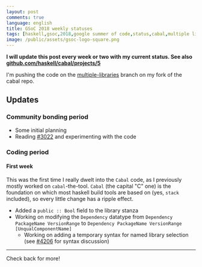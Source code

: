 ```yaml
---
layout: post
comments: true
language: english
title: GSoC 2018 weekly statuses
tags: [haskell,gsoc,2018,google summer of code,status,cabal,multiple libraries]
image: /public/assets/gsoc-logo-square.png
---
```


**I will update this post every week or two with my current status.
See also [github.com/haskell/cabal/projects/5](https://github.com/haskell/cabal/projects/5)**

I'm pushing the code on the [multiple-libraries](https://github.com/fgaz/cabal/tree/multiple-libraries) branch on my fork of the cabal repo.

## Updates

### Community bonding period

* Some initial planning
* Reading [#3022](https://github.com/haskell/cabal/pull/3022) and experimenting
  with the code

### Coding period

#### First week

This was the first time I really dwelt into the `Cabal` code,
as I previously mostly worked on `cabal`-the-tool.
`Cabal` (the capital "C" one) is the foundation on which most haskell build
tools are based on (yes, `stack` included), so every little change has a ripple
effect.

* Added a `public :: Bool` field to the library stanza
* Working on modifying the `Dependency` datatype
  from `Dependency PackageName VersionRange`
  to `Dependency PackageName VersionRange [UnqualComponentName]`
  * Working on adding a temporary syntax for named library selection
    (see [#4206](https://github.com/haskell/cabal/issues/4206)
    for syntax discussion)

---

Check back for more!

